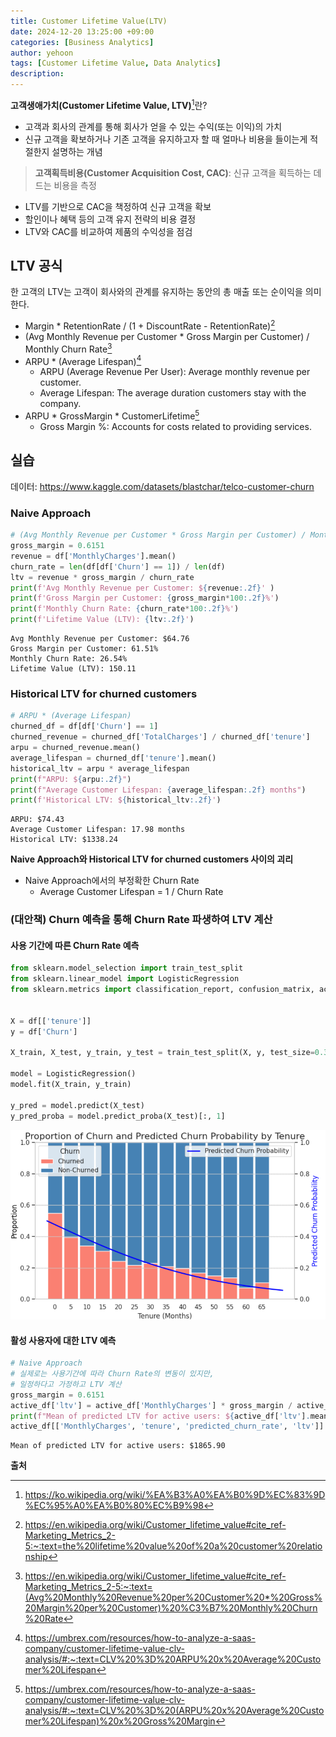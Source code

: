 ```yaml
---
title: Customer Lifetime Value(LTV)
date: 2024-12-20 13:25:00 +09:00
categories: [Business Analytics]
author: yehoon
tags: [Customer Lifetime Value, Data Analytics]
description: 
---
```


**고객생애가치(Customer Lifetime Value, LTV)**[^wiki_definition]란?
- 고객과 회사의 관계를 통해 회사가 얻을 수 있는 수익(또는 이익)의 가치
- 신규 고객을 확보하거나 기존 고객을 유지하고자 할 때 얼마나 비용을 들이는게 적절한지 설명하는 개념
  
> **고객획득비용(Customer Acquisition Cost, CAC)**: 신규 고객을 획득하는 데 드는 비용을 측정
- LTV를 기반으로 CAC을 책정하여 신규 고객을 확보
- 할인이나 혜택 등의 고객 유지 전략의 비용 결정
- LTV와 CAC를 비교하여 제품의 수익성을 점검

## LTV 공식
한 고객의 LTV는 고객이 회사와의 관계를 유지하는 동안의 총 매출 또는 순이익을 의미한다.
- Margin * RetentionRate / (1 + DiscountRate - RetentionRate)[^wiki_formula_1]
- (Avg Monthly Revenue per Customer * Gross Margin per Customer) / Monthly Churn Rate[^wiki_formula_2]
- ARPU * (Average Lifespan)[^formula_3]  
   - ARPU (Average Revenue Per User): Average monthly revenue per customer.  
   - Average Lifespan: The average duration customers stay with the company.
- ARPU \* GrossMargin \* CustomerLifetime[^formula_4]  
   - Gross Margin %: Accounts for costs related to providing services.

## 실습
데이터: https://www.kaggle.com/datasets/blastchar/telco-customer-churn

### Naive Approach
```python
# (Avg Monthly Revenue per Customer * Gross Margin per Customer) / Monthly Churn Rate
gross_margin = 0.6151
revenue = df['MonthlyCharges'].mean()
churn_rate = len(df[df['Churn'] == 1]) / len(df)
ltv = revenue * gross_margin / churn_rate
print(f'Avg Monthly Revenue per Customer: ${revenue:.2f}' )
print(f'Gross Margin per Customer: {gross_margin*100:.2f}%')
print(f'Monthly Churn Rate: {churn_rate*100:.2f}%')
print(f'Lifetime Value (LTV): {ltv:.2f}')
```
```text
Avg Monthly Revenue per Customer: $64.76
Gross Margin per Customer: 61.51%
Monthly Churn Rate: 26.54%
Lifetime Value (LTV): 150.11
```
### Historical LTV for churned customers
```python 
# ARPU * (Average Lifespan)
churned_df = df[df['Churn'] == 1]
churned_revenue = churned_df['TotalCharges'] / churned_df['tenure']
arpu = churned_revenue.mean()
average_lifespan = churned_df['tenure'].mean()
historical_ltv = arpu * average_lifespan
print(f"ARPU: ${arpu:.2f}")
print(f"Average Customer Lifespan: {average_lifespan:.2f} months")
print(f'Historical LTV: ${historical_ltv:.2f}')
```
```text
ARPU: $74.43
Average Customer Lifespan: 17.98 months
Historical LTV: $1338.24
```

**Naive Approach와 Historical LTV for churned customers 사이의 괴리**
 - Naive Approach에서의 부정확한 Churn Rate
   - Average Customer Lifespan = 1 / Churn Rate

### (대안책) Churn 예측을 통해 Churn Rate 파생하여 LTV 계산
#### 사용 기간에 따른 Churn Rate 예측
```python 
from sklearn.model_selection import train_test_split
from sklearn.linear_model import LogisticRegression
from sklearn.metrics import classification_report, confusion_matrix, accuracy_score


X = df[['tenure']]  
y = df['Churn']

X_train, X_test, y_train, y_test = train_test_split(X, y, test_size=0.3, random_state=42)

model = LogisticRegression()
model.fit(X_train, y_train)

y_pred = model.predict(X_test)
y_pred_proba = model.predict_proba(X_test)[:, 1]
```

![](/assets/img/clv/churn_pred.png)


#### 활성 사용자에 대한 LTV 예측
```python 
# Naive Approach
# 실제로는 사용기간에 따라 Churn Rate의 변동이 있지만,
# 일정하다고 가정하고 LTV 계산 
gross_margin = 0.6151
active_df['ltv'] = active_df['MonthlyCharges'] * gross_margin / active_df['predicted_churn_rate'] + active_df['TotalCharges'] * gross_margin 
print(f"Mean of predicted LTV for active users: ${active_df['ltv'].mean():0.2f}")
active_df[['MonthlyCharges', 'tenure', 'predicted_churn_rate', 'ltv']].head()
```
```text
Mean of predicted LTV for active users: $1865.90
```




**출처**
[^wiki_definition]: https://ko.wikipedia.org/wiki/%EA%B3%A0%EA%B0%9D%EC%83%9D%EC%95%A0%EA%B0%80%EC%B9%98  
[^wiki_formula_1]: https://en.wikipedia.org/wiki/Customer_lifetime_value#cite_ref-Marketing_Metrics_2-5:~:text=the%20lifetime%20value%20of%20a%20customer%20relationship  
[^wiki_formula_2]: https://en.wikipedia.org/wiki/Customer_lifetime_value#cite_ref-Marketing_Metrics_2-5:~:text=(Avg%20Monthly%20Revenue%20per%20Customer%20*%20Gross%20Margin%20per%20Customer)%20%C3%B7%20Monthly%20Churn%20Rate  
[^formula_3]: https://umbrex.com/resources/how-to-analyze-a-saas-company/customer-lifetime-value-clv-analysis/#:~:text=CLV%20%3D%20ARPU%20x%20Average%20Customer%20Lifespan  
[^formula_4]: https://umbrex.com/resources/how-to-analyze-a-saas-company/customer-lifetime-value-clv-analysis/#:~:text=CLV%20%3D%20(ARPU%20x%20Average%20Customer%20Lifespan)%20x%20Gross%20Margin  
 



